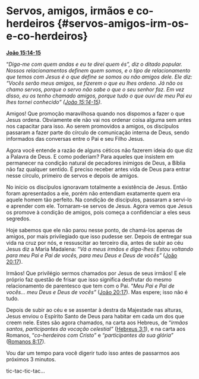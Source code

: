 # Servos, amigos, irmãos e co-herdeiros {#servos-amigos-irm-os-e-co-herdeiros}

[**João 15:14-15**](http://bibliaonline.com.br/acf/jo/15/14-15)

“_Diga-me com quem andas e eu te direi quem és”, diz o ditado popular. Nossos relacionamentos definem quem somos, e o tipo de relacionamento que temos com Jesus é o que define se somos ou não amigos dele. Ele diz: “Vocês serão meus amigos, se fizerem o que eu lhes ordeno. Já não os chamo servos, porque o servo não sabe o que o seu senhor faz. Em vez disso, eu os tenho chamado amigos, porque tudo o que ouvi de meu Pai eu lhes tornei conhecido” (_[_João 15:14-15_](http://bibliaonline.com.br/acf/jo/15/14-15)_)._

Amigos! Que promoção maravilhosa quando nos dispomos a fazer o que Jesus ordena. Obviamente ele não vai nos ordenar coisa alguma sem antes nos capacitar para isso. Ao serem promovidos a amigos, os discípulos passaram a fazer parte do círculo de comunicação interna de Deus, sendo informados das conversas entre o Pai e seu Filho Jesus.

Agora você entende a razão de alguns céticos não fazerem ideia do que diz a Palavra de Deus. E como poderiam? Para aqueles que insistem em permanecer na condição natural de pecadores inimigos de Deus, a Bíblia não faz qualquer sentido. É preciso receber antes vida de Deus para entrar nesse círculo, primeiro de servos e depois de amigos.

No início os discípulos ignoravam totalmente a existência de Jesus. Então foram apresentados a ele, porém não entendiam exatamente quem era aquele homem tão perfeito. Na condição de discípulos, passaram a servi-lo e aprender com ele. Tornaram-se servos de Jesus. Agora vemos que Jesus os promove à condição de amigos, pois começa a confidenciar a eles seus segredos.

Hoje sabemos que ele não parou nesse ponto, de chamá-los apenas de amigos, por mais privilegiado que isso pudesse ser. Depois de entregar sua vida na cruz por nós, e ressuscitar ao terceiro dia, antes de subir ao céu Jesus diz a Maria Madalena: “_Vá a meus irmãos e diga-lhes: Estou voltando para meu Pai e Pai de vocês, para meu Deus e Deus de vocês”_ ([João 20:17](http://bibliaonline.com.br/acf/jo/20/17)).

Irmãos! Que privilégio sermos chamados por Jesus de seus irmãos! E ele próprio faz questão de frisar que isso significa desfrutar do mesmo relacionamento de parentesco que tem com o Pai. “_Meu Pai e Pai de vocês... meu Deus e Deus de vocês”_ ([João 20:17](http://bibliaonline.com.br/acf/jo/20/17)). Mas espere; isso não é tudo.

Depois de subir ao céu e se assentar à destra da Majestade nas alturas, Jesus enviou o Espírito Santo de Deus para habitar em cada um dos que creem nele. Estes são agora chamados, na carta aos Hebreus, de “_irmãos santos, participantes da vocação celestial”_ ([Hebreus 3:1](http://bibliaonline.com.br/acf/hb/3/1)), e na carta aos Romanos, “_co-herdeiros com Cristo”_ e “_participantes da sua glória”_ ([Romanos 8:17](http://bibliaonline.com.br/acf/rm/8/17)).

Vou dar um tempo para você digerir tudo isso antes de passarmos aos próximos 3 minutos.

tic-tac-tic-tac...